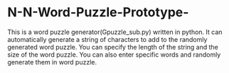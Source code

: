# N-N-Word-Puzzle-Prototype-
This is a word puzzle generator(Gpuzzle_sub.py) written in python. It can automatically generate a string of characters to add to the randomly generated word puzzle. You can specify the length of the string and the size of the word puzzle. You can also enter specific words and randomly generate them in word puzzle.
